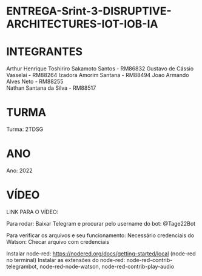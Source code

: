 # ENTREGA-Srint-3-DISRUPTIVE-ARCHITECTURES-IOT-IOB-IA

# INTEGRANTES
Arthur Henrique Toshiriro Sakamoto Santos - RM86832 
Gustavo de Cássio Vasselai - RM88264 
Izadora Amorim Santana - RM88494 
Joao Armando Alves Neto - RM88255  
Nathan Santana da Silva - RM88517

# TURMA
Turma: 2TDSG

# ANO
Ano: 2022

# VÍDEO
LINK PARA O VÍDEO:

Para rodar:
Baixar Telegram e procurar pelo username do bot: @Tage22Bot

Para verificar os arquivos e seu funcionamento: 
Necessário credenciais do Watson: Checar arquivo com credenciais


Instalar node-red: https://nodered.org/docs/getting-started/local (node-red no terminal)
Instalar as extensões do node-red: node-red-contrib-telegrambot, node-red-node-watson, node-red-contrib-play-audio
